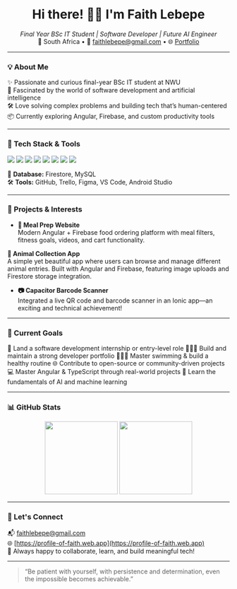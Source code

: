 <!-- Animated waving hand -->
<h1 align="center">Hi there! 👋🏽 I'm Faith Lebepe</h1>

<p align="center">
  <em>Final Year BSc IT Student | Software Developer | Future AI Engineer</em><br/>
  📍 South Africa • 📧 <a href="mailto:faithlebepe@gmail.com">faithlebepe@gmail.com</a> • 🌐 <a href="https://profile-of-faith.web.app">Portfolio</a>
</p>

---

### 💡 About Me

✨ Passionate and curious final-year BSc IT student at NWU  
🧠 Fascinated by the world of software development and artificial intelligence  
🛠️ Love solving complex problems and building tech that’s human-centered  
📦 Currently exploring Angular, Firebase, and custom productivity tools

---

### 🧠 Tech Stack & Tools

<!-- Skill badges with subtle animation using shields.io -->
<p>
  <img src="https://img.shields.io/badge/Java-ED8B00?style=flat&logo=java&logoColor=white"/>
  <img src="https://img.shields.io/badge/C++-00599C?style=flat&logo=c%2B%2B&logoColor=white"/>
  <img src="https://img.shields.io/badge/C%23-68217A?style=flat&logo=c-sharp&logoColor=white"/>
  <img src="https://img.shields.io/badge/SQL-4479A1?style=flat&logo=postgresql&logoColor=white"/>
  <img src="https://img.shields.io/badge/TypeScript-3178C6?style=flat&logo=typescript&logoColor=white"/>
  <img src="https://img.shields.io/badge/Angular-DD0031?style=flat&logo=angular&logoColor=white"/>
  <img src="https://img.shields.io/badge/Firebase-FFCA28?style=flat&logo=firebase&logoColor=black"/>
  <img src="https://img.shields.io/badge/Ionic-3880FF?style=flat&logo=ionic&logoColor=white"/>
</p>

🧰 **Database:** Firestore, MySQL  
🛠️ **Tools:** GitHub, Trello, Figma, VS Code, Android Studio

---

### 🌟 Projects & Interests

- **🍱 Meal Prep Website**  
  Modern Angular + Firebase food ordering platform with meal filters, fitness goals, videos, and cart functionality.

 **🐾 Animal Collection App**  
  A simple yet beautiful app where users can browse and manage different animal entries. Built with Angular and Firebase, featuring image uploads and Firestore storage integration.

- **📷 Capacitor Barcode Scanner**  
  Integrated a live QR code and barcode scanner in an Ionic app—an exciting and technical achievement!

---

### 🧭 Current Goals

💼 Land a software development internship or entry-level role
🧑🏽‍💻 Build and maintain a strong developer portfolio 
🏊🏽‍♀️ Master swimming & build a healthy routine
🌐 Contribute to open-source or community-driven projects
💻 Master Angular & TypeScript through real-world projects
🤖 Learn the fundamentals of AI and machine learning

---

### 📊 GitHub Stats

<p align="center">
  <img src="https://github-readme-stats.vercel.app/api?username=faithlebepe&show_icons=true&theme=radical&hide_border=true" height="165">
  <img src="https://github-readme-stats.vercel.app/api/top-langs/?username=faithlebepe&layout=compact&theme=radical&hide_border=true" height="165">
</p>

---

### 🤝 Let's Connect

📬 [faithlebepe@gmail.com](mailto:faithlebepe@gmail.com)  
🌐 [https://profile-of-faith.web.app](https://profile-of-faith.web.app)  
💬 Always happy to collaborate, learn, and build meaningful tech!

---

> “Be patient with yourself, with persistence and determination, even the impossible becomes achievable.”

